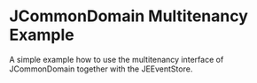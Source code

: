 JCommonDomain Multitenancy Example
==================================

A simple example how to use the multitenancy interface of JCommonDomain
together with the JEEventStore.

